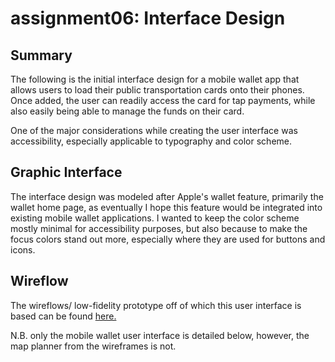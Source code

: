 # assignment06: Interface Design 

## Summary 

The following is the initial interface design for a mobile wallet app that allows users to load their public transportation cards onto their phones. Once added, the user can readily access the card for tap payments, while also easily being able to manage the funds on their card. 

One of the major considerations while creating the user interface was accessibility, especially applicable to typography and color scheme. 

## Graphic Interface 

The interface design was modeled after Apple's wallet feature, primarily the wallet home page, as eventually I hope this feature would be integrated into existing mobile wallet applications. I wanted to keep the color scheme mostly minimal for accessibility purposes, but also because to make the focus colors stand out more, especially where they are used for buttons and icons. 

## Wireflow 

The wireflows/ low-fidelity prototype off of which this user interface is based can be found [here.](https://github.com/matty-tran/DH110-2021F-MattyTran/blob/main/assignment05/README.md)

N.B. only the mobile wallet user interface is detailed below, however, the map planner from the wireframes is not. 


